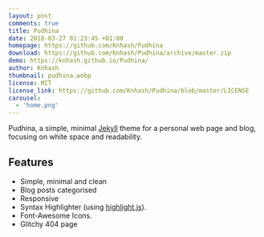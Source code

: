 ```yaml
---
layout: post
comments: true
title: Pudhina
date: 2018-03-27 01:23:45 +01:00
homepage: https://github.com/Knhash/Pudhina
download: https://github.com/Knhash/Pudhina/archive/master.zip
demo: https://knhash.github.io/Pudhina/
author: Knhash
thumbnail: pudhina.webp
license: MIT
license_link: https://github.com/Knhash/Pudhina/blob/master/LICENSE
carousel:
  - 'home.png'
---
```


Pudhina, a simple, minimal [Jekyll](https://jekyllrb.com) theme for a personal web page and blog, focusing on white space and readability.

## Features

* Simple, minimal and clean
* Blog posts categorised
* Responsive
* Syntax Highlighter (using [highlight.js](https://highlightjs.org/)).
* Font-Awesome Icons.
* Glitchy 404 page
